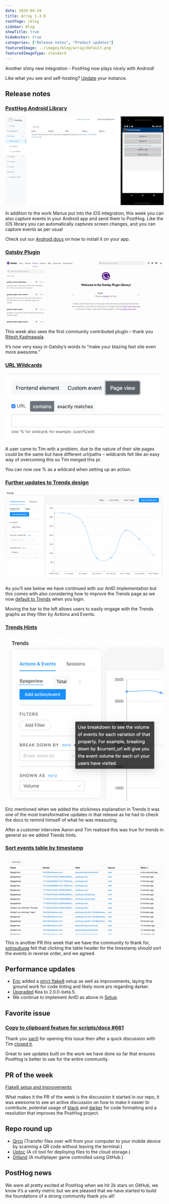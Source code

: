 ```yaml
---
date: 2020-04-29
title: Array 1.3.0
rootPage: /blog
sidebar: Blog
showTitle: true
hideAnchor: true
categories: ["Release notes", "Product updates"]
featuredImage: ../images/blog/array/default.png
featuredImageType: standard
---
```


Another shiny new integration - PostHog now plays nicely with Android!

Like what you see and self-hosting? [Update](/docs/self-host/configure/upgrading-posthog) your instance.

## Release notes

### [PostHog Android Library](/docs/integrate/client/android)

![](../images/04/android-events.gif)

In addition to the work Marius put into the iOS integration, this week you can also capture events in your Android app and send them to PostHog. Like the iOS library you can automatically captures screen changes, and you can capture events as per usual

Check out our [Android docs](/docs/integrate/client/android) on how to install it on your app.

### [Gatsby Plugin](/docs/integrate/third-party/gatsby)

![](../images/04/gatsbyplugin.gif)

This week also sees the first community contributed plugin – thank you [Ritesh Kadmawala](https://github.com/kgritesh/gatsby-plugin-posthog-analytics/).

It’s now very easy in Gatsby’s words to “make your blazing fast site even more awesome.”

### [URL Wildcards](https://github.com/PostHog/posthog/pull/653)

![](../images/04/Posthog-19-e1588157571429.png)

A user came to Tim with a problem, due to the nature of their site pages could be the same but have different url/paths – wildcards felt like an easy way of overcoming this so Tim merged this pr.

You can now use % as a wildcard when setting up an action.

### [Further updates to Trends design](https://github.com/PostHog/posthog/pull/648)

![](../images/04/Posthog-21-e1588171341976.png)

As you’ll see below we have continued with our AntD implementation but this comes with also considering how to improve the Trends page as we now [default to Trends](https://github.com/PostHog/posthog/pull/656) when you login.

Moving the bar to the left allows users to easily engage with the Trends graphs as they filter by Actions and Events.

### [Trends Hints](https://github.com/PostHog/posthog/pull/632)

![](../images/04/Fullscreen_4_29_20__12_09_PM-e1588158606164.png)

Eric mentioned when we added the stickiness explanation in Trends it was one of the most transformative updates in that release as he had to check the docs to remind himself of what he was measuring.

After a customer interview Aaron and Tim realized this was true for trends in general so we added Trends hints.

### [Sort events table by timestamp](https://github.com/PostHog/posthog/pull/626)

![](../images/04/timestampreverse.gif)

This is another PR this week that we have the community to thank for, [solnsubuga](https://github.com/solnsubuga) felt that clicking the table header for the timestamp should sort the events in reverse order, and we agreed.

## Performance updates

* [Eric](https://github.com/eLRuLL) added a [strict flake8](https://github.com/PostHog/posthog/pull/660) setup as well as improvements, laying the ground work for code linting and likely more prs regarding darker.
* [Upgraded](https://github.com/PostHog/posthog/pull/663) Kea to 2.0.0-beta.5.
* We continue to implement AntD as above in [Setup](https://github.com/PostHog/posthog/pull/621).

## Favorite issue

### [Copy to clipboard feature for scripts/docs #661](https://github.com/PostHog/posthog/issues/661)

Thank you [sac0](https://github.com/sac0) for opening this issue then after a quick discussion with Tim [closed it](https://github.com/PostHog/posthog/pull/662).

Great to see updates built on the work we have done so far that ensures PostHog is better to use for the entire community.

## PR of the week

[Flake8 setup and improvements](https://github.com/PostHog/posthog/pull/660)

What makes it the PR of the week is the discussion it started in our repo, it was awesome to see an active discussion on how to make it easier to contribute, potential usage of [black](https://github.com/psf/black) and [darker](https://github.com/akaihola/darker) for code formatting and a resolution that improves the PostHog project.

## Repo round up

* [Qrcp](https://github.com/claudiodangelis/qrcp) (Transfer files over wifi from your computer to your mobile device by scanning a QR code without leaving the terminal.)
* [Uptoc](https://github.com/saltbo/uptoc) (A cli tool for deploying files to the cloud storage.)
* [Gitland](https://github.com/programical/gitland) (A multiplayer game controlled using GitHub.)

## PostHog news

We were all pretty excited at PostHog when we hit 2k stars on GitHub, we know it’s a vanity metric but we are pleased that we have started to build the foundations of a strong community thank you all!

<ArrayCTA />
